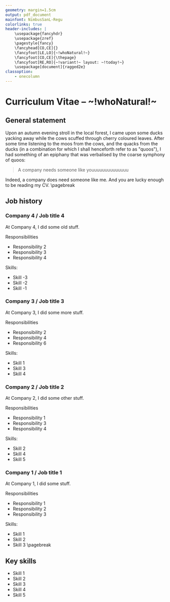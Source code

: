 ```yaml
---
geometry: margin=1.5cm
output: pdf_document
mainfont: NimbusSanL-Regu
colorlinks: true
header-includes: |
    \usepackage{fancyhdr}
    \usepackage{zref}
    \pagestyle{fancy}
    \fancyhead[CO,CE]{}
    \fancyfoot[LE,LO]{~!whoNatural!~}
    \fancyfoot[CO,CE]{\thepage}
    \fancyfoot[RE,RO]{~!variant!~ layout: ~!today!~}
    \usepackage[document]{ragged2e}
classoption:
    - onecolumn
---
```


# Curriculum Vitae – ~!whoNatural!~

## General statement

Upon an autumn evening stroll in the local forest, I came upon some ducks yacking away while the cows scuffed through cherry coloured leaves. After some time listening to the moos from the cows, and the quacks from the ducks (in a combination for which I shall henceforth refer to as "quoos"), I had something of an epiphany that was verbalised by the coarse symphony of quoos:

> A company needs someone like youuuuuuuuuuuuuu

Indeed, a company does need someone like me. And you are lucky enough to be reading my CV.
\pagebreak

## Job history

### Company 4 / Job title 4

At Company 4, I did some old stuff.

Responsibilities

* Responsibility 2
* Responsibility 3
* Responsibility 4

Skills:

* Skill -3
* Skill -2
* Skill -1

### Company 3 / Job title 3

At Company 3, I did some more stuff.

Responsibilities

* Responsibility 2
* Responsibility 4
* Responsibility 6

Skills:

* Skill 1
* Skill 3
* Skill 4

### Company 2 / Job title 2

At Company 2, I did some other stuff.

Responsibilities

* Responsibility 1
* Responsibility 3
* Responsibility 4

Skills:

* Skill 2
* Skill 4
* Skill 5

### Company 1 / Job title 1

At Company 1, I did some stuff.

Responsibilities

* Responsibility 1
* Responsibility 2
* Responsibility 3

Skills:

* Skill 1
* Skill 2
* Skill 3
\pagebreak

## Key skills

* Skill 1
* Skill 2
* Skill 3
* Skill 4
* Skill 5
